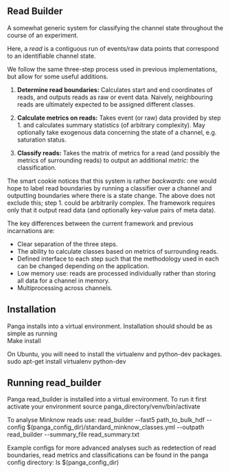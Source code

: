 Read Builder
--------------

A somewhat generic system for classifying the channel state throughout the
course of an experiment.

Here, a *read* is a contiguous run of events/raw data points that correspond to an
identifiable channel state.

We follow the same three-step process used in previous implementations, but allow
for some useful additions.

 1. **Determine read boundaries:** Calculates start and end coordinates of
    reads, and outputs reads as raw or event data. Naively, neighbouring reads
    are ultimately expected to be assigned different classes.
 
 2. **Calculate metrics on reads:** Takes event (or raw) data provided by
    step 1. and calculates summary statistics (of arbitrary complexity). May
    optionally take exogenous data concerning the state of a channel, e.g.
    saturation status.
    
 3. **Classify reads:** Takes the matrix of metrics for a read (and possibly the
    metrics of surrounding reads) to output an additional *metric*: the
    classification.

The smart cookie notices that this system is rather *backwards*: one would hope
to label read boundaries by running a classifier over a channel and outputting
boundaries where there is a state change. The above does not exclude this;
step 1. could be arbitrarily complex. The framework requires only that it
output read data (and optionally key-value pairs of meta data).

The key differences between the current framework and previous incarnations are:

  * Clear separation of the three steps.
  * The ability to calculate classes based on metrics of surrounding reads.
  * Defined interface to each step such that the methodology used in each can
    be changed depending on the application.
  * Low memory use: reads are processed individually rather than storing all
    data for a channel in memory.
  * Multiprocessing across channels.

Installation
------------

Panga installs into a virtual environment. Installation should should be as simple as running  
    Make install 

On Ubuntu, you will need to install the virtualenv and python-dev packages.
    sudo apt-get install virtualenv python-dev 

Running read_builder
--------------------

Panga read_builder is installed into a virtual environment. To run it first activate your environment
    source panga_directory/venv/bin/activate 


To analyse Minknow reads use:
    read_builder --fast5 path_to_bulk_hdf --config $(panga_config_dir)/standard_minknow_classes.yml --outpath read_builder --summary_file read_summary.txt 

Example configs for more advanced analyses such as redetection of read boundaries, read metrics and classifications can be found in the panga config directory:
    ls $(panga_config_dir)
